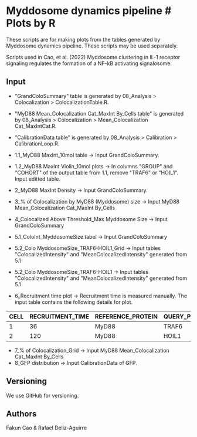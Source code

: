 # Myddosome dynamics pipeline # Plots by R

These scripts are for making plots from the tables generated by Myddosome dynamics pipeline. These scripts may be used separately. 

Scripts used in Cao, et al. (2022) Myddosome clustering in IL-1 receptor signaling regulates the formation of a NF-kB activating signalosome.

## Input
* "GrandColoSummary" table is generated by 08_Analysis > Colocalization > ColocalizationTable.R.
* "MyD88 Mean_Colocalization Cat_MaxInt By_Cells table" is generated by 08_Analysis > Colocalization > Mean_Colocalization Cat_MaxIntCat.R.
* "CalibrationData table" is generated by 08_Analysis > Calibration > CalibrationLoop.R.
      
* 1.1_MyD88 MaxInt_10mol table 
  -> Input GrandColoSummary.
* 1.2_MyD88 MaxInt Violin_10mol plots
  -> In columns "GROUP" and "COHORT" of the output table from 1.1,  remove "TRAF6" or "HOIL1".
     Input editted table.
* 2_MyD88 MaxInt Density 
  -> Input GrandColoSummary.
* 3_% of Colocalization by MyD88 (Myddosome) size
  -> Input MyD88 Mean_Colocalization Cat_MaxInt By_Cells
* 4_Colocalized Above Threshold_Max Myddosome Size
  -> Input GrandColoSummary
* 5.1_ColoInt_MyddosomeSize tabel 
  -> Input GrandColoSummary
* 5.2_Colo MyddosomeSize_TRAF6-HOIL1_Grid
  -> Input tables "ColocalizedIntensity" and "MeanColocalizedIntensity" generated from 5.1
* 5.2_Colo MyddosomeSize_TRAF6-HOIL1
  -> Input tables "ColocalizedIntensity" and "MeanColocalizedIntensity" generated from 5.1
* 6_Recruitment time plot 
  -> Recruitment time is measured manually. The input table contains the following details for plot.
  
| CELL  | RECRUITMENT_TIME | REFERENCE_PROTEIN | QUERY_PROTEIN |
|-------|------------------|-------------------|---------------|
| 1     | 36               | MyD88             | TRAF6         |
| 2     | 120              | MyD88             | HOIL1         |

* 7_% of Colocalization_Grid
  -> Input MyD88 Mean_Colocalization Cat_MaxInt By_Cells
* 8_GFP distribution
  -> Input CalibrationData of GFP.

## Versioning
We use GitHub for versioning.

## Authors
Fakun Cao & Rafael Deliz-Aguirre